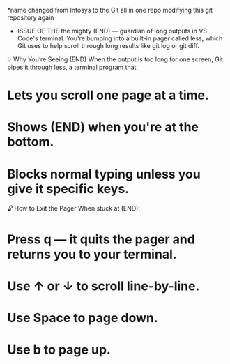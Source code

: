 *name changed from Infosys to the Git all in one repo
modifying this git repository again

* ISSUE OF THE the mighty (END) — guardian of long outputs in VS Code's terminal. You're bumping into a built-in pager called less, which Git uses to help scroll through long results like git log or git diff.

💡 Why You’re Seeing (END)
When the output is too long for one screen, Git pipes it through less, a terminal program that:
 # Lets you scroll one page at a time.
 # Shows (END) when you're at the bottom.
 # Blocks normal typing unless you give it specific keys.

🔓 How to Exit the Pager
When stuck at (END):
 # Press q — it quits the pager and returns you to your terminal.
 # Use ↑ or ↓ to scroll line-by-line.
 # Use Space to page down.
 # Use b to page up.